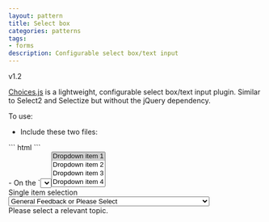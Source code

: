```yaml
---
layout: pattern
title: Select box
categories: patterns
tags:
- forms
description: Configurable select box/text input
---
```

<span class="tag">v1.2</span>

<a href="https://github.com/jshjohnson/Choices">Choices.js</a> is a lightweight, configurable select box/text input plugin. Similar to Select2 and Selectize but without the jQuery dependency.

To use:

- Include these two files:
<div class="callout" markdown="1">
``` html
<link rel="stylesheet" href="//wwwdev.ebi.ac.uk/web_guidelines/EBI-Framework/v1.2/libraries/Choices/assets/styles/css/choices.min.css">
<script src="//wwwdev.ebi.ac.uk/web_guidelines/EBI-Framework/v1.2/libraries/Choices/assets/scripts/dist/choices.min.js"></script>
```
</div>
- On the `<select>` element, add class `.form-control`
- Invoke with the `Choices` function (view the source)
- For further configuration options, visit the <a href="https://github.com/jshjohnson/Choices">Choices GitHub repo</a>.

Known caveats:

- If you use `optgroup`, all `option` elements must be inside groups
- `label` elements [cannot](https://github.com/jshjohnson/Choices/issues/57) wrap the `select`

<link rel="stylesheet" href="//wwwdev.ebi.ac.uk/web_guidelines/EBI-Framework/v1.2/libraries/Choices/assets/styles/css/choices.min.css">
<script src="//wwwdev.ebi.ac.uk/web_guidelines/EBI-Framework/v1.2/libraries/Choices/assets/scripts/dist/choices.min.js"></script>

<label for="choices-multiple-remove-button">Demo</label>
<select class="form-control" name="choices-multiple-remove-button" id="choices-multiple-remove-button" placeholder="This is a placeholder" multiple>
<option value="Dropdown item 1" selected>Dropdown item 1</option>
<option value="Dropdown item 2">Dropdown item 2</option>
<option value="Dropdown item 3">Dropdown item 3</option>
<option value="Dropdown item 4">Dropdown item 4</option>
</select>

<script>
  document.addEventListener('DOMContentLoaded', function() {
    var multipleCancelButton = new Choices('#choices-multiple-remove-button', {
      delimiter: ',',
      editItems: true,
      maxItemCount: 5,
      removeItemButton: true,
    });
  });
</script>

<!-- Single item -->
<div markdown="0">
<label for="topic">Single item selection</label>
<select name="topic" required id="topic" class="form-control">
  <optgroup label="General">
    <option value="EBI HELP: General Feedback" selected="selected">General Feedback or Please Select</option>
    <option value="EBI HELP: Usability">Sign up for usability testing</option>
  </optgroup>
  <optgroup label="Genes, Genomes &amp; Variation">
    <option value="EBI HELP: CRAM">CRAM</option>
    <option value="EBI HELP: DGVa">Database of Genomic Variants archive (DGVa)</option>
    <option value="EBI HELP: EMBL-Bank">EMBL-Bank</option>
    <option value="EBI HELP: EMBL-SVA">ENA Sequence Version Archive (SVA)</option>
    <option value="EBI HELP: EGA">European Genome-phenome Archive (EGA)</option>
    <option value="EBI HELP: ENA">European Nucleotide Archive (ENA)</option>
    <option value="EBI HELP: EVA">European Variation Archive (EVA)</option>
    <option value="EBI HELP: IMGT/HLA">IMGT/HLA</option>
    <option value="EBI HELP: IPD">Immuno Polymorphism Database (IPD)</option>
    <option value="EBI HELP: Metagenomics">Metagenomics</option>
    <option value="EBI HELP: Webin">Webin</option>
  </optgroup>
  <optgroup label="RNA, Protein &amp; Metabolite Expression">
    <option value="EBI HELP: ArrayExpress">ArrayExpress</option>
    <option value="EBI HELP: EGA">European Genome-phenome Archive (EGA)</option>
    <option value="EBI HELP: GXA">Expression Atlas</option>
    <option value="EBI HELP: MetabolLights">MetaboLights: Metabolomics archive and reference database</option>
    <option value="EBI HELP: PRIDE">PRoteomics IDEntifications database (PRIDE)</option>
  </optgroup>
  <optgroup label="Protein Sequences, Families &amp; Motifs">
    <option value="EBI HELP: Enzyme Portal">Enzyme Portal</option>
    <option value="EBI HELP: GOA">Gene Ontology Annotation (UniProt-GOA)</option>
    <option value="EBI HELP: IntEnz">Integrated relational Enzyme database (IntEnz)</option>
    <option value="EBI HELP: InterPro">InterPro: protein sequence analysis &amp; classification</option>
    <option value="EBI HELP: PRIDE">Proteomics Identifications database (PRIDE)</option>
    <option value="EBI HELP: TreeFam">TreeFam - database of animal gene trees</option>
    <option value="EBI HELP: UniProt">UniProt: The Universal Protein Resource</option>
    <option value="EBI HELP: UniParc">UniProt Archive (UniParc)</option>
    <option value="EBI HELP: UniSave">UniProtKB Sequence/Annotation Version Archive (UniSave)</option>
  </optgroup>
  <optgroup label="Molecular &amp; Cellular Structures">
    <option value="EBI HELP: EMDB">Electron Microscopy Data Bank (EMDB)</option>
    <option value="EBI HELP: PDB">Protein Data Bank (PDB)</option>
    <option value="EBI HELP: PDBe">Protein Data Bank in Europe (PDBe)</option>
    <option value="Thornton group: PDBsum">PDBsum</option>
  </optgroup>
  <optgroup label="Reactions, Interactions &amp; Pathways">
    <option value="EBI HELP: BioModels">BioModels Database</option>
    <option value="EBI HELP: IntAct">IntAct Molecular Interaction Database</option>
    <option value="EBI HELP: Rhea">Rhea: Enzyme-catalysed reactions</option>
    <option value="EBI HELP: SBO">Systems Biology Ontology (SBO)</option>
  </optgroup>
  <optgroup label="Chemogenomics &amp; Metabolomics">
    <option value="EBI HELP: ChEBI">Chemical Entities of Biological Interest (ChEBI)</option>
    <option value="EBI HELP: ChEMBL">ChEMBL: Bioactive data for drug discovery</option>
    <option value="EBI HELP: Enzyme Portal">Enzyme Portal</option>
    <option value="EBI HELP: MetabolLights">MetaboLights: Metabolomics archive and reference database</option>
    <option value="EBI HELP: Rhea">Rhea: Enzyme-catalysed reactions</option>
  </optgroup>
  <optgroup label="Taxonomies &amp; Controlled Vocabularies">
    <option value="EBI HELP: ChEBI">Chemical Entities of Biological Interest (ChEBI)</option>
    <option value="EBI HELP: EFO">Experimental Factor Ontology (EFO)</option>
    <option value="EBI HELP: GO">Gene Ontology (GO)</option>
    <option value="EBI HELP: IntEnz">Integrated relational Enzyme database (IntEnz)</option>
    <option value="EBI HELP: MIRIAM">MIRIAM Registry</option>
    <option value="EBI HELP: QuickGO">QuickGO</option>
    <option value="EBI HELP: SBO">Systems Biology Ontology (SBO)</option>
  </optgroup>

  <optgroup label="Literature - Scientific Publications &amp; Patents">
    <option value="EBI HELP: Europe PMC">Europe PubMed Central (Europe PMC)</option>
    <option value="EBI HELP: Patent Data">Patent Databases</option>
    <option value="EBI HELP: Whatizit">Whatizit</option>
  </optgroup>

  <optgroup label="Cross-domain Tools &amp; Resources">
    <option value="EBI HELP: BLAST">BLAST Sequence Search</option>
    <!-- option value="EBI HELP: BioMart">BioMart</option -->
    <option value="EBI HELP: Clustal">ClustalW Multiple Sequence Alignment</option>
    <option value="EBI HELP: EBI Search">EBI Search</option>
    <!-- option value="EBI HELP: Enzyme Portal">Enzyme Portal</option -->
    <option value="EBI HELP: FASTA">FASTA Sequence Search</option>
    <option value="EBI HELP: identifiers.org">identifiers.org</option>
    <option value="EBI HELP: Patent Data">Patent Data</option>
    <option value="EBI HELP: Web Services">Web Services</option>
  </optgroup>

  <optgroup label="Misc.">
    <option value="EBI HELP: Courses">Courses</option>
    <option value="EBI HELP: Database Query">Database Query</option>
    <option value="EBI HELP: Data Submission">Data Submission</option>
    <option value="EBI HELP: Error Message">Error Message</option>
    <option value="EBI HELP: Events Calendar">Events Calendar</option>
    <option value="EBI HELP: Jobs">Jobs</option>
    <option value="EBI HELP: Microarrays">Microarrays</option>
    <option value="EBI HELP: PhD Program">PhD Program</option>
    <option value="EBI HELP: Research">Research</option>
    <option value="EBI HELP: Sequence Alignment">Sequence Alignment</option>
    <option value="EBI HELP: Sequences">Sequences</option>
    <option value="EBI HELP: Software Error">Software Error</option>
    <option value="EBI HELP: Structures">Structures</option>
    <option value="EBI HELP: Survey">Survey</option>
    <option value="EBI HELP: Technical Services">Technical Services</option>
    <option value="EBI HELP: Training &amp; Education">Training &amp; Education</option>
    <option value="EBI HELP: Usability">Usability testing</option>
    <option value="EBI HELP: Other">Other feedback</option>
  </optgroup>
</select>
</div>
<span class="form-error">Please select a relevant topic.</span>

<script>
  document.addEventListener('DOMContentLoaded', function() {
    var supportFormSelect = new Choices('#topic', {
      removeItemButton: true,
    });
  });
</script>

<!-- For syntax highlighting -->
<link rel="stylesheet" href="//wwwdev.ebi.ac.uk/web_guidelines/EBI-Framework/v1.2/css/ebi-code.css">
